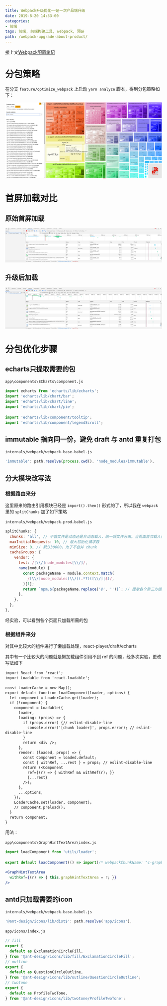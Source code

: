 ```yaml
---
title: Webpack升级优化——记一次产品端升级
date: 2019-8-20 14:33:00
categories:
- 前端
tags: 前端, 前端构建工具, webpack, 预研
path: /webpack-upgrade-about-product/
---
```


接上文[Webpack配置笔记](/webpack-config-note/)

# 分包策略

在分支 `feature/optimize_webpack` 上启动 `yarn analyze` 脚本，得到分包策略如下：

![分包策略](2019-08-20-14-39-37.png)

# 首屏加载对比

## 原始首屏加载

![原始首屏加载大小](2019-08-20-14-42-05.png)

## 升级后加载

![升级后加载大小](2019-08-20-14-42-42.png)

# 分包优化步骤

## echarts只提取需要的包

`app\components\ECharts\component.js`

```js
import echarts from 'echarts/lib/echarts';
import 'echarts/lib/chart/bar';
import 'echarts/lib/chart/line';
import 'echarts/lib/chart/pie';

import 'echarts/lib/component/tooltip';
import 'echarts/lib/component/legendScroll';
```

## immutable 指向同一份，避免 draft 与 antd 重复打包

`internals/webpack/webpack.base.babel.js`

```js
'immutable': path.resolve(process.cwd(), 'node_modules/immutable'),
```

## 分大模块改写法

### 根据路由来分

这里原来的路由引用模块已经是 `import().then()` 形式的了，所以我在 `webpack` 里的 `splitChunks` 加了如下策略

`internals/webpack/webpack.prod.babel.js`

```js
splitChunks: {
  chunks: 'all', // 不管文件是动态还是非动态载入，统一将文件分离。当页面首次载入会引入所有的包
  maxInitialRequests: 10, // 最大初始化请求数
  minSize: 0, // 默认30000，为了不合并 chunk
  cacheGroups: {
    vendor: {
      test: /[\\/]node_modules[\\/]/,
      name(module) {
        const packageName = module.context.match(
          /[\\/]node_modules[\\/](.*?)([\\/]|$)/,
        )[1];
        return `npm.${packageName.replace('@', '')}`; // 提取各个第三方组件，只在需要时提取
      },
    },
  },
},
```

经实验，可以看到各个页面只加载所需的包

### 根据组件来分

对其中比较大的组件进行了懒加载处理，react-player/draft/echarts

其中有一个比较大的问题就是懒加载组件引用不到 ref 的问题，经多次实验，更改写法如下

```js{16-23}
import React from 'react';
import Loadable from 'react-loadable';

const LoaderCache = new Map();
export default function loadComponent(loader, options) {
  let component = LoaderCache.get(loader);
  if (!component) {
    component = Loadable({
      loader,
      loading: (props) => {
        if (props.error) {// eslint-disable-line
          console.error('[chunk loader]', props.error); // eslint-disable-line
        }
        return <div />;
      },
      render: (loaded, props) => {
        const Component = loaded.default;
        const { withRef, ...rest } = props; // eslint-disable-line
        return (<Component
          ref={(r) => { withRef && withRef(r); }}
          {...rest}
        />);
      },
      ...options,
    });
    LoaderCache.set(loader, component);
    // component.preload();
  }
  return component;
}
```

用法：

`app\components\GraphHintTextArea\index.js`

```js
import loadComponent from 'utils/loader';

export default loadComponent(() => import(/* webpackChunkName: "c-graph-hint-text-area" */'./component'), null);
```

```jsx
<GraphHintTextArea
  withRef={(r) => { this.graphHintTextArea = r; }}
/>
```

## antd只加载需要的icon

`internals/webpack/webpack.base.babel.js`

```js
'@ant-design/icons/lib/dist$': path.resolve('app/icons'),
```

`app/icons/index.js`

```js
// fill
export {
  default as ExclamationCircleFill,
} from '@ant-design/icons/lib/fill/ExclamationCircleFill';
// outline
export {
  default as QuestionCircleOutline,
} from '@ant-design/icons/lib/outline/QuestionCircleOutline';
// twotone
export {
  default as ProfileTwoTone,
} from '@ant-design/icons/lib/twotone/ProfileTwoTone';
```
